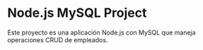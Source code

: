 # Node.js MySQL Project
Este proyecto es una aplicación Node.js con MySQL que maneja operaciones CRUD de empleados.
